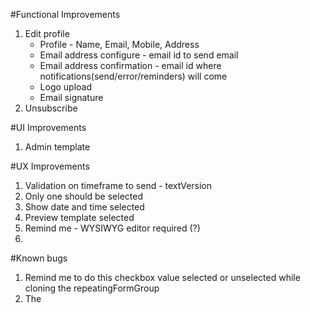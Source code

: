 #Functional Improvements
 1. Edit profile
    * Profile - Name, Email, Mobile, Address
    * Email address configure - email id to send email
    * Email address confirmation - email id where notifications(send/error/reminders) will come
    * Logo upload
    * Email signature
 2. Unsubscribe


#UI Improvements
 1. Admin template


#UX Improvements
 1. Validation on timeframe to send - textVersion
 2. Only one should be selected
 3. Show date and time selected
 4. Preview template selected
 5. Remind me - WYSIWYG editor required (?)
 6.


#Known bugs
 1. Remind me to do this checkbox value selected or unselected while cloning the repeatingFormGroup
 2. The 
